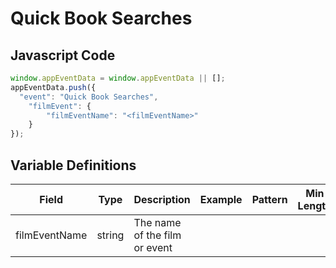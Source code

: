 # Quick Book Searches

### 

## Javascript Code
```js
window.appEventData = window.appEventData || [];
appEventData.push({
  "event": "Quick Book Searches",
    "filmEvent": {
        "filmEventName": "<filmEventName>"
    }
});
```

## Variable Definitions

|Field|Type|Description|Example|Pattern|Min Length|Max Length|Minimum|Maximum|Multiple Of|
| --- | --- | --- | --- | --- | --- | --- | --- | --- | --- |
|filmEventName|string|The name of the film or event||||||||




